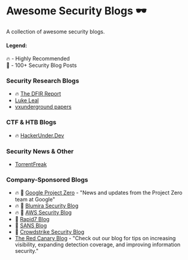 # Awesome Security Blogs 🕶️

A collection of awesome security blogs.

#### Legend: </br>
🔥 - Highly Recommended </br>
💯 - 100+ Security Blog Posts </br>


### Security Research Blogs 
* 🔥 [The DFIR Report](https://thedfirreport.com/)
* [Luke Leal](https://lukeleal.com/research/posts/) 
* [vxunderground papers](https://github.com/vxunderground/VXUG-Papers)

### CTF & HTB Blogs
* 🔥 [HackerUnder.Dev](https://www.hackerunder.dev)

### Security News & Other
* [TorrentFreak](https://torrentfreak.com/)

### Company-Sponsored Blogs
* 🔥 💯 [Google Project Zero](https://googleprojectzero.blogspot.com/) - "News and updates from the Project Zero team at Google"
* 🔥 💯 [Blumira Security Blog](https://www.blumira.com/blog/)
* 🔥 💯 [AWS Security Blog](https://aws.amazon.com/blogs/security/)
* 💯 [Rapid7 Blog](https://blog.rapid7.com/tag/research/)
* 💯 [SANS Blog](https://www.sans.org/blog/)
* 💯 [Crowdstrike Security Blog](https://www.crowdstrike.com/blog/)
* [The Red Canary Blog](https://redcanary.com/blog/) - "Check out our blog for tips on increasing visibility, expanding detection coverage, and improving information security." 
